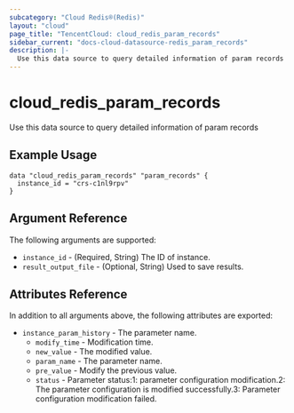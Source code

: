 ```yaml
---
subcategory: "Cloud Redis®(Redis)"
layout: "cloud"
page_title: "TencentCloud: cloud_redis_param_records"
sidebar_current: "docs-cloud-datasource-redis_param_records"
description: |-
  Use this data source to query detailed information of param records
---
```


# cloud_redis_param_records

Use this data source to query detailed information of param records

## Example Usage

```hcl
data "cloud_redis_param_records" "param_records" {
  instance_id = "crs-c1nl9rpv"
}
```

## Argument Reference

The following arguments are supported:

* `instance_id` - (Required, String) The ID of instance.
* `result_output_file` - (Optional, String) Used to save results.

## Attributes Reference

In addition to all arguments above, the following attributes are exported:

* `instance_param_history` - The parameter name.
  * `modify_time` - Modification time.
  * `new_value` - The modified value.
  * `param_name` - The parameter name.
  * `pre_value` - Modify the previous value.
  * `status` - Parameter status:1: parameter configuration modification.2: The parameter configuration is modified successfully.3: Parameter configuration modification failed.



